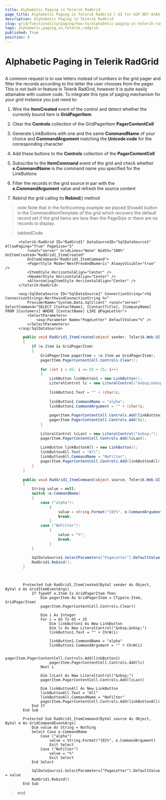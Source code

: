 ```yaml
---
title: Alphabetic Paging in Telerik RadGrid
page_title: Alphabetic Paging in Telerik RadGrid | UI for ASP.NET AJAX Documentation
description: Alphabetic Paging in Telerik RadGrid
slug: grid/functionality/paging/how-to/alphabetic-paging-in-telerik-radgrid
tags: alphabetic,paging,in,telerik,radgrid
published: True
position: 0
---
```


# Alphabetic Paging in Telerik RadGrid



## 

A common request is to use letters instead of numbers in the grid pager and filter the records according to the letter the user chooses from the pager. This is not built-in feature in Telerik RadGrid, however it is quite easily attainable with custom code. To integrate this type of paging mechanism for your grid instance you just need to:

1. Wire the __ItemCreated__ event of the control and detect whether the currently bound item is __GridPagerItem__

1. Clear the __Controls__ collection of the GridPagerItem __PagerContentCell__

1. Generate LinkButtons with one and the same __CommandName__ of your choice and __CommandArgument__ matching the __Unicode code__ for the corresponding character

1. Add these buttons to the __Controls__ collection of the __PagerContentCell__

1. Subscribe to the __ItemCommand__ event of the grid and check whether __e.CommandName__ is the command name you specified for the LinkButtons

1. Filter the records in the grid source in par with the __e.CommandArgument__ value and refresh the source content

1. Rebind the grid calling its __Rebind__() method

>note Note that in the forthcoming example we placed ShowAll button in the CommandItemTemplate of the grid which recovers the default record set if the grid items are less than the PageSize or there are no records to display.
>




>tabbedCode

````ASPNET
	  <telerik:RadGrid ID="RadGrid1" DataSourceID="SqlDataSource1" AllowPaging="True" PageSize="5"
	      runat="server" GridLines="None" Width="100%" OnItemCreated="RadGrid1_ItemCreated"
	      OnItemCommand="RadGrid1_ItemCommand">
	      <PagerStyle Mode="NextPrevAndNumeric" AlwaysVisible="true" />
	      <ItemStyle HorizontalAlign="Center" />
	      <HeaderStyle HorizontalAlign="Center" />
	      <AlternatingItemStyle HorizontalAlign="Center" />
	  </telerik:RadGrid>
	
	  <asp:SqlDataSource ID="SqlDataSource1" ConnectionString="<%$ ConnectionStrings:NorthwindConnectionString %>"
	      ProviderName="System.Data.SqlClient" runat="server" SelectCommand="SELECT [ContactName], [ContactTitle], [CompanyName] FROM [Customers] WHERE [ContactName] LIKE @PageLetter">
	      <SelectParameters>
	          <asp:Parameter Name="PageLetter" DefaultValue="%" />
	      </SelectParameters>
	  </asp:SqlDataSource>
````



````C#
	    public void RadGrid1_ItemCreated(object sender, Telerik.Web.UI.GridItemEventArgs e)
	    {
	        if (e.Item is GridPagerItem)
	        {
	            GridPagerItem pagerItem = (e.Item as GridPagerItem);
	            pagerItem.PagerContentCell.Controls.Clear();
	
	            for (int i = 65; i <= 65 + 25; i++)
	            {
	                LinkButton linkButton1 = new LinkButton();
	                LiteralControl lc = new LiteralControl("&nbsp;&nbsp;");
	
	                linkButton1.Text = "" + (char)i;
	
	                linkButton1.CommandName = "alpha";
	                linkButton1.CommandArgument = "" + (char)i;
	
	                pagerItem.PagerContentCell.Controls.Add(linkButton1);
	                pagerItem.PagerContentCell.Controls.Add(lc);
	            }
	
	            LiteralControl lcLast = new LiteralControl("&nbsp;");
	            pagerItem.PagerContentCell.Controls.Add(lcLast);
	
	            LinkButton linkButtonAll = new LinkButton();
	            linkButtonAll.Text = "All";
	            linkButtonAll.CommandName = "NoFilter";
	            pagerItem.PagerContentCell.Controls.Add(linkButtonAll);
	        }
	    }
	
	    public void RadGrid1_ItemCommand(object source, Telerik.Web.UI.GridCommandEventArgs e)
	    {
	        String value = null;
	        switch (e.CommandName)
	        {
	            case ("alpha"):
	                {
	                    value = string.Format("{0}%", e.CommandArgument);
	                    break;
	                }
	            case ("NoFilter"):
	                {
	                    value = "%";
	                    break;
	                }
	        }
	
	        SqlDataSource1.SelectParameters["PageLetter"].DefaultValue = value;
	        RadGrid1.Rebind();
	    }
	
````



````VB.NET
	
	    Protected Sub RadGrid1_ItemCreated(ByVal sender As Object, ByVal e As GridItemEventArgs)
	        If TypeOf e.Item Is GridPagerItem Then
	            Dim pagerItem As GridPagerItem = CType(e.Item, GridPagerItem)
	            pagerItem.PagerContentCell.Controls.Clear()
	
	            Dim i As Integer
	            For i = 65 To 65 + 25
	                Dim linkButton1 As New LinkButton
	                Dim lc As New LiteralControl("&nbsp;&nbsp;")
	                linkButton1.Text = "" + ChrW(i)
	
	                linkButton1.CommandName = "alpha"
	                linkButton1.CommandArgument = "" + ChrW(i)
	
	                pagerItem.PagerContentCell.Controls.Add(linkButton1)
	                pagerItem.PagerContentCell.Controls.Add(lc)
	            Next i
	
	            Dim lcLast As New LiteralControl("&nbsp;")
	            pagerItem.PagerContentCell.Controls.Add(lcLast)
	
	            Dim linkButtonAll As New LinkButton
	            linkButtonAll.Text = "All"
	            linkButtonAll.CommandName = "NoFilter"
	            pagerItem.PagerContentCell.Controls.Add(linkButtonAll)
	        End If
	    End Sub
	
	    Protected Sub RadGrid1_ItemCommand(ByVal source As Object, ByVal e As GridCommandEventArgs)
	        Dim value As String = Nothing
	        Select Case e.CommandName
	            Case ("alpha")
	                value = String.Format("{0}%", e.CommandArgument)
	                Exit Select
	            Case ("NoFilter")
	                value = "%"
	                Exit Select
	        End Select
	
	        SqlDataSource1.SelectParameters("PageLetter").DefaultValue = value
	        RadGrid1.Rebind()
	    End Sub
````


>end

